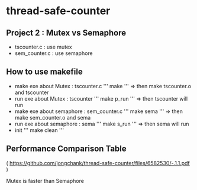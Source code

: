 # thread-safe-counter

## Project 2 : Mutex vs Semaphore
* tscounter.c : use mutex
* sem_counter.c : use semaphore

## How to use makefile
* make exe about Mutex : tscounter.c
'''
make
'''
=> then make tscounter.o and tscounter
* run exe about Mutex : tscounter
'''
make p_run
'''
=> then tscounter will run
*  make exe about semaphore : sem_counter.c
'''
make sema 
'''
=> then make sem_counter.o and sema
* run exe about semaphore : sema
'''
make s_run
'''
=> then sema will run
* init
'''
make clean
'''


## Performance Comparison Table
( https://github.com/jongchank/thread-safe-counter/files/6582530/-.1.1.pdf )

Mutex is faster than Semaphore



